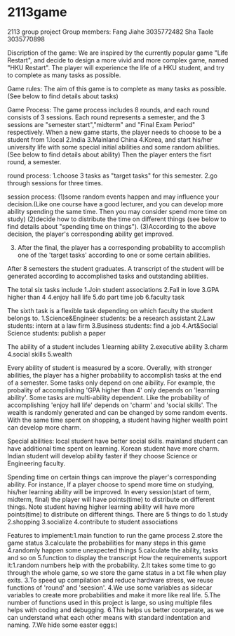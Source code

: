 # 2113game
2113 group project
Group members: Fang Jiahe 3035772482
               Sha Taole  3035770898

Discription of the game: We are inspired by the currently popular game "Life Restart", and decide to design a more vivid and more complex game, named "HKU Restart". The player will experience the life of a HKU student, and try to complete as many tasks as possible.

Game rules: The aim of this game is to complete as many tasks as possible.  (See below to find details about tasks) 

Game Process: The game process includes 8 rounds, and each round consists of 3 sessions.
Each round represents a semester, and the 3 sessions are "semester start","midterm" and "Final Exam Period" respectively.
When a new game starts, the player needs to choose to be a student from 1.local 2.India 3.Mainland China 4.Korea, and start his/her university life with some special initial abilities and some random abilities. (See below to find details about ability)
Then the player enters the fisrt round, a semester.
            
round process:
1.choose 3 tasks as "target tasks" for this semester.
2.go through sessions for three times.

session process:
(1)some random events happen and may influence your decision.(Like one course have a good lecturer, and you can develop more ability spending the same time. Then you may consider spend more time on study)
(2)decide how to distribute the time on different things (see below to find details about "spending time on things").
(3)According to the above decision, the player's corresponding ability get improved.
                              
3. After the final, the player has a corresponding probability to accomplish one of the 'target tasks' according to one or some certain abilities.

After 8 semesters the student graduates. A transcript of the student will be generated according to accomplished tasks and outstanding abilities.
            
The total six tasks include 
1.Join student associations 
2.Fall in love 
3.GPA higher than 4 
4.enjoy hall life 
5.do part time job 
6.faculty task
            
The sixth task is a flexible task depending on which faculty the student belongs to. 
1.Science&Engineer students: be a research assistant
2.Law students: intern at a law firm 
3.Business students: find a job 
4.Art&Social Science students: publish a paper
            
The ability of a student includes 
1.learning ability 
2.executive ability 
3.charm 
4.social skills 
5.wealth

Every ability of student is measured by a score.
Overally, with stronger abilities, the player has a higher probability to accomplish tasks at the end of a semester.
Some tasks only depend on one aibility. For example, the probality of accomplishing 'GPA higher than 4' only depends on 'learning ability'. 
Some tasks are multi-ability dependent. Like the probability of accomplishing 'enjoy hall life' depends on 'charm' and 'social skills'.
The wealth is randomly generated and can be changed by some random events.
With the same time spent on shopping, a student having higher wealth point can develop more charm.


Special abilities:
local student have better social skills.
mainland student can have additional time spent on learning.
Korean student have more charm.
Indian student will develop ability faster if they choose Science or Engineering faculty.

Spending time on certain things can improve the player's corresponding ability. 
For instance, If a player choose to spend more time on studying, his/her learning ability will be improved. 
In every session(start of term, midterm, final) the player will have points(time) to distribute on different things.
Note student having higher learning ability will have more points(time) to distribute on different things.
There are 5 things to do 
1.study 
2.shopping 
3.socialize 
4.contribute to student associations 

Features to implement:1.main function to run the game process
                      2.store the game status 
                      3.calculate the probabilities for many steps in this game
                      4.randomly happen some unexpected things
                      5.calculate the ability, tasks and so on
                      5.function to display the transcript
How the requirements support it:1.random numbers help with the probability.
                                2.It takes some time to go through the whole game, so we store the game status in a txt file when play exits.
                                3.To speed up compilation and reduce hardware stress, we reuse functions of 'round' and 'seesion'.
                                4.We use some variables as sidecar variables to create more probabilities and make it more like real life.
                                5.The number of functions used in this project is large, so using multiple files helps with coding and debugging.
                                6.This helps us better coorperate, as we can understand what each other means with standard indentation and naming.
                                7.We hide some easter eggs:)
            
